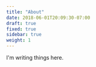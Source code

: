 ```yaml
---
title: "About"
date: 2018-06-01T20:09:30-07:00
draft: true
fixed: true
sidebar: true
weight: 1
---
```


I'm writing things here.